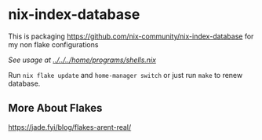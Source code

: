 # nix-index-database

This is packaging https://github.com/nix-community/nix-index-database for my non flake configurations

_See usage at [../../../home/programs/shells.nix](../../../home/programs/shells.nix)_

Run `nix flake update` and `home-manager switch` or just run `make` to renew database.

## More About Flakes
https://jade.fyi/blog/flakes-arent-real/
